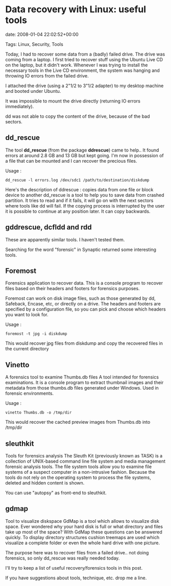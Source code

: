 # Data recovery with Linux: useful tools
date: 2008-01-04 22:02:52+00:00

Tags: Linux, Security, Tools

Today, I had to recover some data from a (badly) failed drive. The drive was coming from a laptop. I first tried to recover stuff using the Ubuntu Live CD on the laptop, but it didn't work. Whenever I was trying to install the necessary tools in the Live CD environment, the system was hanging and throwing IO errors from the failed drive.

I attached the drive (using a 2"1/2 to 3"1/2 adapter) to my desktop machine and booted under Ubuntu.

It was impossible to mount the drive directly (returning IO errors immediately).

dd was not able to copy the content of the drive, because of the bad sectors.

## dd_rescue
The tool **dd_rescue** (from the package **ddrescue**) came to help.. It found errors at around 2.8 GB and 13 GB but kept going. I'm now in possession of a file that can be mounted and I can recover the precious files.

Usage :

`dd_rescue -l errors.log /dev/sdc1 /path/to/destination/diskdump`

Here's the description of ddrescue : copies data from one file or block device to another dd_rescue is a tool to help you to save data from crashed partition. It tries to read and if it fails, it will go on with the next sectors where tools like dd will fail. If the copying process is interrupted by the user it is possible to continue at any position later. It can copy backwards.

## gddrescue, dcfldd and rdd
These are apparently similar tools. I haven't tested them.

Searching for the word "forensic" in Synaptic returned some interesting tools.

## Foremost
Forensics application to recover data.  This is a console program to recover files based on their headers and footers for forensics purposes.

Foremost can work on disk image files, such as those generated by dd, Safeback, Encase, etc, or directly on a drive. The headers and footers are specified by a configuration file, so you can pick and choose which headers you want to look for.

Usage :

`foremost -t jpg -i diskdump`

This would recover jpg files from diskdump and copy the recovered files in the current directory

## Vinetto
A forensics tool to examine Thumbs.db files A tool intended for forensics examinations. It is a console program to extract thumbnail images and their metadata from those thumbs.db files generated under Windows. Used in forensic environments.

Usage :

`vinetto Thumbs.db -o /tmp/dir`

This would recover the cached preview images from Thumbs.db into /tmp/dir

## sleuthkit
Tools for forensics analysis The Sleuth Kit (previously known as TASK) is a collection of UNIX-based command line file system and media management forensic analysis tools. The file system tools allow you to examine file systems of a suspect computer in a non-intrusive fashion. Because the tools do not rely on the operating system to process the file systems, deleted and hidden content is shown.

You can use "autopsy" as front-end to sleuthkit.

## gdmap
Tool to visualize diskspace GdMap is a tool which allows to visualize disk space. Ever wondered why your hard disk is full or what directory and files take up most of the space? With GdMap these questions can be answered quickly. To display directory structures cushion treemaps are used which visualize a complete folder or even the whole hard drive with one picture.

The purpose here was to recover files from a failed drive.. not doing forensics, so only dd_rescue  was really needed today.

I'll try to keep a list of useful recovery/forensics tools in this post.

If you have suggestions about tools, technique, etc. drop me a line.
